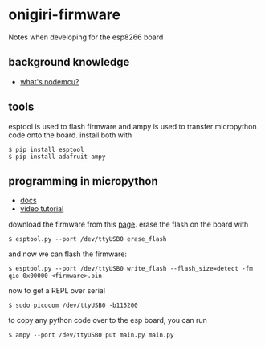 
# onigiri-firmware

Notes when developing for the esp8266 board

## background knowledge

- [what's nodemcu?](https://www.youtube.com/watch?v=IHocU-VqsF0)

## tools

esptool is used to flash firmware and ampy is used to transfer micropython code onto the board. install both with
```
$ pip install esptool
$ pip install adafruit-ampy
```

## programming in micropython

- [docs](https://docs.micropython.org/en/latest/esp8266/tutorial/intro.html)
- [video tutorial](https://www.youtube.com/watch?v=j0hgKkwmSlw)

download the firmware from this [page](https://micropython.org/download/esp8266/).
erase the flash on the board with
```
$ esptool.py --port /dev/ttyUSB0 erase_flash
```

and now we can flash the firmware:
```
$ esptool.py --port /dev/ttyUSB0 write_flash --flash_size=detect -fm qio 0x00000 <firmware>.bin
```

now to get a REPL over serial
```
$ sudo picocom /dev/ttyUSB0 -b115200
```

to copy any python code over to the esp board, you can run
```
$ ampy --port /dev/ttyUSB0 put main.py main.py
```

